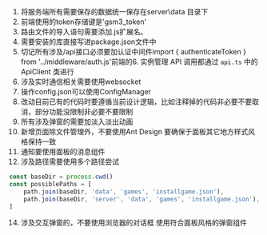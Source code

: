 1. 将服务端所有需要保存的数据统一保存在server\data 目录下
2. 前端使用的token存储键是'gsm3_token'
3. 路由文件的导入语句需要添加.js扩展名。
4. 需要安装的库直接写进package.json文件中
5. 切记所有涉及/api接口必须要加认证中间件import { authenticateToken } from '../middleware/auth.js'前端的6. 实例管理 API 调用都通过 `api.ts` 中的 ApiClient 类进行
7. 涉及实时通信相关需要使用websocket
8. 操作config.json可以使用ConfigManager
9. 改动目前已有的代码时要遵循当前设计逻辑，比如注释掉的代码非必要不要取消，部分功能没限制非必要不要限制
10. 所有涉及弹窗的需要加淡入淡出动画
11. 新增页面除文件管理外，不要使用Ant Design 要确保于面板其它地方样式风格保持一致
12. 通知要使用面板的消息组件
13. 涉及路径需要使用多个路径尝试
```typescript
const baseDir = process.cwd()
const possiblePaths = [
    path.join(baseDir, 'data', 'games', 'installgame.json'),           // 打包后的路径
    path.join(baseDir, 'server', 'data', 'games', 'installgame.json'), // 开发环境路径
]
```
14. 涉及交互弹窗的，不要使用浏览器的对话框 使用符合面板风格的弹窗组件
